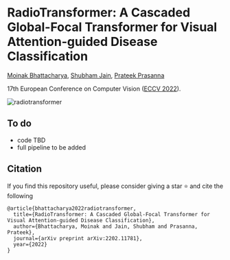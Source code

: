 # RadioTransformer: A Cascaded Global-Focal Transformer for Visual Attention-guided Disease Classification
[Moinak Bhattacharya](https://sites.google.com/view/moinakb), [Shubham Jain](https://www3.cs.stonybrook.edu/~jain/), [Prateek Prasanna](https://prateekprasanna.com/)

17th European Conference on Computer Vision ([ECCV 2022](https://eccv2022.ecva.net/)).


![radiotransformer](https://user-images.githubusercontent.com/51439156/179442904-ee939db3-ee31-4f62-8b69-d9e6c928758d.jpg)

## To do
- code TBD
- full pipeline to be added
## Citation
If you find this repository useful, please consider giving a star :star: and cite the following
```
@article{bhattacharya2022radiotransformer,
  title={RadioTransformer: A Cascaded Global-Focal Transformer for Visual Attention-guided Disease Classification},
  author={Bhattacharya, Moinak and Jain, Shubham and Prasanna, Prateek},
  journal={arXiv preprint arXiv:2202.11781},
  year={2022}
}
```
